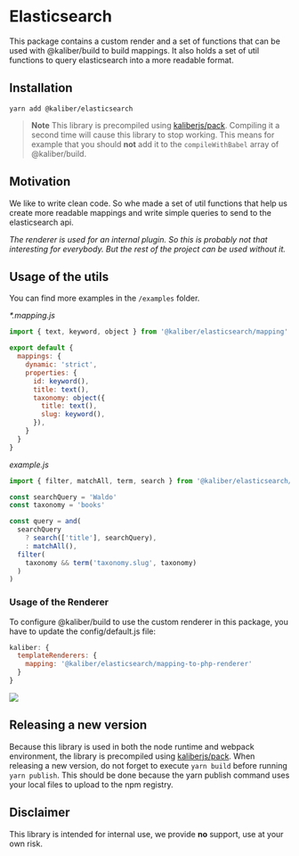 # Elasticsearch

This package contains a custom render and a set of functions that can be used with @kaliber/build to build mappings. It also holds a set of util functions to query elasticsearch into a more readable format.

## Installation
```
yarn add @kaliber/elasticsearch
```

> **Note**
This library is precompiled using [kaliberjs/pack](https://github.com/kaliberjs/pack). Compiling it a second time will cause this library to stop working. This means for example that you should **not** add it to the `compileWithBabel` array of @kaliber/build.

## Motivation
We like to write clean code. So whe made a set of util functions that help us create more readable mappings and write simple queries to send to the elasticsearch api.

_The renderer is used for an internal plugin. So this is probably not that interesting for everybody. But
the rest of the project can be used without it._

## Usage of the utils
You can find more examples in the `/examples` folder.

_*.mapping.js_
```js
import { text, keyword, object } from '@kaliber/elasticsearch/mapping'

export default {
  mappings: {
    dynamic: 'strict',
    properties: {
      id: keyword(),
      title: text(),
      taxonomy: object({
        title: text(),
        slug: keyword(),
      }),
    }
  }
}
```

_example.js_
```js
import { filter, matchAll, term, search } from '@kaliber/elasticsearch/query'

const searchQuery = 'Waldo'
const taxonomy = 'books'

const query = and(
  searchQuery
    ? search(['title'], searchQuery),
    : matchAll(),
  filter(
    taxonomy && term('taxonomy.slug', taxonomy)
  )
)
```

### Usage of the Renderer
To configure @kaliber/build to use the custom renderer in this package, you have to update the config/default.js file:

```js
kaliber: {
  templateRenderers: {
    mapping: '@kaliber/elasticsearch/mapping-to-php-renderer'
  }
}
```

![](https://media.giphy.com/media/SUp0ZNb0pmL3G65I2k/giphy.gif)

## Releasing a new version
Because this library is used in both the node runtime and webpack environment, the library is precompiled using [kaliberjs/pack](https://github.com/kaliberjs/pack). When releasing a new version, do not forget to execute `yarn build` before running `yarn publish`. This should be done because the yarn publish command uses your local files to upload to the npm registry.

## Disclaimer
This library is intended for internal use, we provide __no__ support, use at your own risk.
